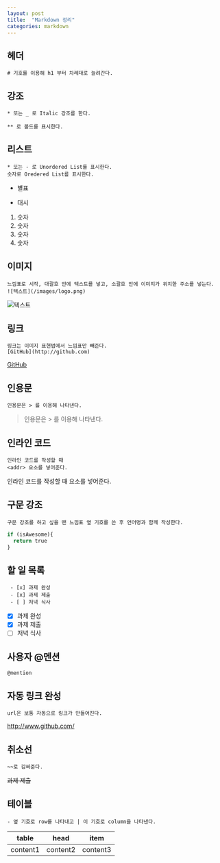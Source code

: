 ```yaml
---
layout: post
title:  "Markdown 정리"
categories: markdown
---
```


## 헤더
	# 기호를 이용해 h1 부터 차례대로 늘려간다.

## 강조

	* 또는 _ 로 Italic 강조를 한다.  

	** 로 볼드를 표시한다.  

## 리스트

	* 또는 - 로 Unordered List를 표시한다.
	숫자로 Oredered List를 표시한다.

* 별표
- 대시

1. 숫자
2. 숫자
  1. 숫자
  2. 숫자

## 이미지
	느낌표로 시작, 대괄호 안에 텍스트를 넣고, 소괄호 안에 이미지가 위치한 주소를 넣는다.
	![텍스트](/images/logo.png)

![텍스트](https://goo.gl/KFrVXM)

## 링크
	링크는 이미지 표현법에서 느낌표만 빼준다.
	[GitHub](http://github.com)

[GitHub](http://github.com)


## 인용문
	인용문은 > 를 이용해 나타낸다.

> 인용문은 > 를 이용해 나타낸다.

## 인라인 코드
	인라인 코드를 작성할 때  
	<addr> 요소를 넣어준다.

인라인 코드를 작성할 때 <addr> 요소를 넣어준다.

## 구문 강조
	구문 강조를 하고 싶을 땐 느낌표 옆 기호를 쓴 후 언어명과 함께 작성한다.

```python
if (isAwesome){
  return true
}
```

## 할 일 목록
	 - [x] 과제 완성
	 - [x] 과제 제출
	 - [ ] 저녁 식사

- [x] 과제 완성
- [x] 과제 제출
- [ ] 저녁 식사

## 사용자 @멘션
	@mention

## 자동 링크 완성
	url은 보통 자동으로 링크가 만들어진다.

http://www.github.com/

## 취소선
	~~로 감싸준다.

~~과제 제출~~

## 테이블
	- 옆 기호로 row를 나타내고 | 이 기호로 column을 나타낸다.

| table    | head     | item     |
| -------- | -------- | -------- |
| content1 | content2 | content3 |
